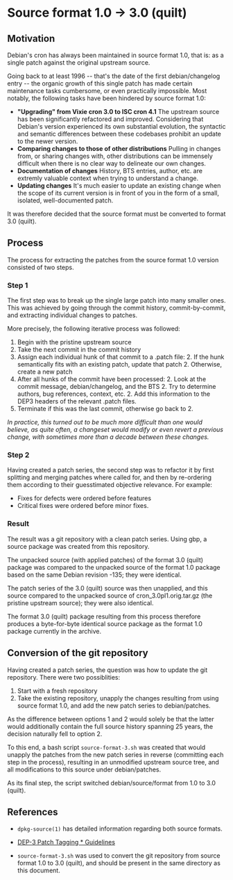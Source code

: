 Source format 1.0 -> 3.0 (quilt)
================================


Motivation
----------

Debian's cron has always been maintained in source format 1.0, that is: as a
single patch against the original upstream source.

Going back to at least 1996 -- that's the date of the first debian/changelog
entry -- the organic growth of this single patch has made certain maintenance
tasks cumbersome, or even practically impossible. Most notably, the following
tasks have been hindered by source format 1.0:

  * **"Upgrading" from Vixie cron 3.0 to ISC cron 4.1**
    The upstream source has been significantly refactored and improved.
    Considering that Debian's version experienced its own substantial evolution,
    the syntactic and semantic differences between these codebases prohibit an
    update to the newer version.
  * **Comparing changes to those of other distributions**
    Pulling in changes from, or sharing changes with, other distributions can be
    immensely difficult when there is no clear way to delineate our own changes.
  * **Documentation of changes**
    History, BTS entries, author, etc. are extremly valuable context when trying
    to understand a change.
  * **Updating changes**
    It's much easier to update an existing change when the scope of its current
    version is in front of you in the form of a small, isolated, well-documented
    patch.

It was therefore decided that the source format must be converted to format
3.0 (quilt).


Process
-------

The process for extracting the patches from the source format 1.0 version
consisted of two steps.

### Step 1

The first step was to break up the single large patch into many smaller ones.
This was achieved by going through the commit history, commit-by-commit, and
extracting individual changes to patches.

More precisely, the following iterative process was followed:

1. Begin with the pristine upstream source
1. Take the next commit in the commit history
1. Assign each individual hunk of that commit to a .patch file:
    2. If the hunk semantically fits with an existing patch, update that patch
    2. Otherwise, create a new patch
1. After all hunks of the commit have been processed:
    2. Look at the commit message, debian/changelog, and the BTS
    2. Try to determine authors, bug references, context, etc.
    2. Add this information to the DEP3 headers of the relevant .patch files.
1. Terminate if this was the last commit, otherwise go back to 2.

_In practice, this turned out to be much more difficult than one would believe,
as quite often, a changeset would modify or even revert a previous change, with
sometimes more than a decade between these changes._

### Step 2

Having created a patch series, the second step was to refactor it by first
splitting and merging patches where called for, and then by re-ordering them
according to their guesstimated objective relevance. For example:

* Fixes for defects were ordered before features
* Critical fixes were ordered before minor fixes.


### Result

The result was a git repository with a clean patch series. Using gbp, a source
package was created from this repository.

The unpacked source (with applied patches) of the format 3.0 (quilt) package
was compared to the unpacked source of the format 1.0 package based on the same
Debian revision -135; they were identical.

The patch series of the 3.0 (quilt) source was then unapplied, and this source
compared to the unpacked source of cron_3.0pl1.orig.tar.gz (the pristine
upstream source); they were also identical.

The format 3.0 (quilt) package resulting from this process therefore produces a
byte-for-byte identical source package as the format 1.0 package currently in
the archive.


Conversion of the git repository
--------------------------------

Having created a patch series, the question was how to update the git
repository. There were two possiblities:

1. Start with a fresh repository
1. Take the existing repository, unapply the changes resulting from using
   source format 1.0, and add the new patch series to debian/patches.

As the difference between options 1 and 2 would solely be that the latter would
additionally contain the full source history spanning 25 years, the decision
naturally fell to option 2.

To this end, a bash script `source-format-3.sh` was created that would unapply
the patches from the new patch series in reverse (committing each step in the
process), resulting in an unmodified upstream source tree, and all
modifications to this source under debian/patches.

As its final step, the script switched debian/source/format from 1.0 to
3.0 (quilt).


References
----------

* `dpkg-source(1)` has detailed information regarding both source formats.

* [DEP-3 Patch Tagging * Guidelines](https://dep-team.pages.debian.net/deps/dep3/)

* `source-format-3.sh` was used to convert the git repository from source
   format 1.0 to 3.0 (quilt), and should be present in the same directory as
   this document.
